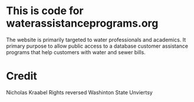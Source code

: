 # This is code for waterassistanceprograms.org

The website is primarily targeted to water professionals and academics. It primary purpose to allow public access to a database customer assistance programs that help customers with water and sewer bills.

# Credit

Nicholas Kraabel
Rights reversed Washinton State Unviertsy
